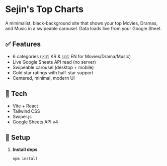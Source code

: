 # Sejin's Top Charts

A minimalist, black-background site that shows your top Movies, Dramas, and Music in a swipeable carousel. Data loads live from your Google Sheet.

## ✅ Features
- 6 categories (🇰🇷 KR & 🇺🇸 EN for Movies/Drama/Music)
- Live Google Sheets API read (no server)
- Swipeable carousel (desktop + mobile)
- Gold star ratings with half-star support
- Centered, minimal, modern UI

## 🧰 Tech
- Vite + React
- Tailwind CSS
- Swiper.js
- Google Sheets API v4

## 🔧 Setup
1. **Install deps**
   ```bash
   npm install

